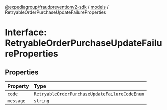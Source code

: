 [@expediagroup/fraudpreventionv2-sdk](../../index.md) / [models](../index.md) / RetryableOrderPurchaseUpdateFailureProperties

# Interface: RetryableOrderPurchaseUpdateFailureProperties

## Properties

| Property | Type |
| :------ | :------ |
| `code` | [`RetryableOrderPurchaseUpdateFailureCodeEnum`](../type-aliases/RetryableOrderPurchaseUpdateFailureCodeEnum.md) |
| `message` | `string` |

